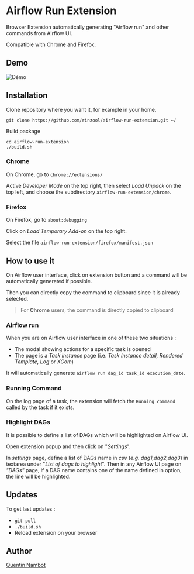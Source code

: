 # Airflow Run Extension

Browser Extension automatically generating "Airflow run" and other commands from Airflow UI.

Compatible with Chrome and Firefox.

## Demo

![Démo](demo/demo.gif)


## Installation

Clone repository where you want it, for example in your home.

```console
git clone https://github.com/rinzool/airflow-run-extension.git ~/
```

Build package
```console
cd airflow-run-extension
./build.sh
```

### Chrome
On Chrome, go to `chrome://extensions/`

Active _Developer Mode_ on the top right, then select _Load Unpack_ on the top left, and choose the subdirectory `airflow-run-extension/chrome`.

### Firefox

On Firefox, go to `about:debugging`

Click on _Load Temporary Add-on_ on the top right.

Select the file `airflow-run-extension/firefox/manifest.json`


## How to use it

On Airflow user interface, click on extension button and a command will be automatically generated if possible.

Then you can directly copy the command to clipboard since it is already selected.

> For **Chrome** users, the command is directly copied to clipboard

### Airflow run 

When you are on Airflow user interface in one of these two situations :
* The modal showing actions for a specific task is opened 
* The page is a _Task instance_ page (i.e. _Task Instance detail, Rendered Template, Log_ or _XCom_)

It will automatically generate `airflow run dag_id task_id execution_date`.

### Running Command

On the log page of a task, the extension will fetch the `Running command` called by the task if it exists.

### Highlight DAGs

It is possible to define a list of DAGs which will be highlighted on Airflow UI.

Open extension popup and then click on "_Settings_".

In _settings_ page, define a list of DAGs name in _csv_ (_e.g. dag1,dag2,dag3_) in textarea under "_List of dags to highlight_". 
Then in any Airflow UI page on _"DAGs"_ page, if a DAG name contains one of the name defined in option, the line will be highlighted.

## Updates

To get last updates :
* `git pull`
* `./build.sh`
* Reload extension on your browser

## Author

[Quentin Nambot](mailto:quentin.nambot@grenoble-inp.org)
